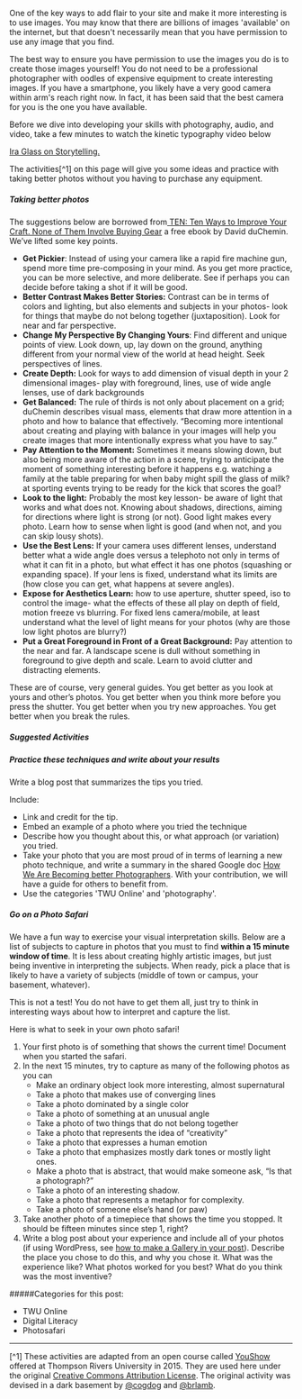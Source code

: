 One of the key ways to add flair to your site and make it more interesting is to use images. You may know that there are billions of images 'available' on the internet, but that doesn't necessarily mean that you have permission to use any image that you find.

The best way to ensure you have permission to use the images you do is to create those images yourself! You do not need to be a professional photographer with oodles of expensive equipment to create interesting images. If you have a smartphone, you likely have a very good camera within arm's reach right now. In fact, it has been said that the best camera for you is the one you have available.

Before we dive into developing your skills with photography, audio, and video, take a few minutes to watch the kinetic typography video below

[Ira Glass on Storytelling.](https://vimeo.com/24715531)

The activities[^1] on this page will give you some ideas and practice with taking better photos without you having to purchase any equipment.

##### Taking better photos

The suggestions below are borrowed from[ TEN: Ten Ways to Improve Your Craft. None of Them Involve Buying Gear](http://craftandvision.com/books/ten/) a free ebook by David duChemin. We’ve lifted some key points.

* **Get Pickier**: Instead of using your camera like a rapid fire machine gun, spend more time pre-composing in your mind. As you get more practice, you can be more selective, and more deliberate. See if perhaps you can decide before taking a shot if it will be good.
* **Better Contrast Makes Better Stories:** Contrast can be in terms of colors and lighting, but also elements and subjects in your photos- look for things that maybe do not belong together \(juxtaposition\). Look for near and far perspective.
* **Change My Perspective By Changing Yours**: Find different and unique points of view. Look down, up, lay down on the ground, anything different from your normal view of the world at head height. Seek perspectives of lines.
* **Create Depth:** Look for ways to add dimension of visual depth in your 2 dimensional images- play with foreground, lines, use of wide angle lenses, use of dark backgrounds
* **Get Balanced:** The rule of thirds is not only about placement on a grid; duChemin describes visual mass, elements that draw more attention in a photo and how to balance that effectively. “Becoming more intentional about creating and playing with balance in your images will help you create images that more intentionally express what you have to say.”
* **Pay Attention to the Moment:** Sometimes it means slowing down, but also being more aware of the action in a scene, trying to anticipate the moment of something interesting before it happens e.g. watching a family at the table preparing for when baby might spill the glass of milk? at sporting events trying to be ready for the kick that scores the goal?
* **Look to the light:** Probably the most key lesson- be aware of light that works and what does not. Knowing about shadows, directions, aiming for directions where light is strong \(or not\). Good light makes every photo. Learn how to sense when light is good \(and when not, and you can skip lousy shots\).
* **Use the Best Lens:** If your camera uses different lenses, understand better what a wide angle does versus a telephoto not only in terms of what it can fit in a photo, but what effect it has one photos \(squashing or expanding space\). If your lens is fixed, understand what its limits are \(how close you can get, what happens at severe angles\).
* **Expose for Aesthetics Learn:** how to use aperture, shutter speed, iso to control the image- what the effects of these all play on depth of field, motion freeze vs blurring. For fixed lens camera/mobile, at least understand what the level of light means for your photos \(why are those low light photos are blurry?\)
* **Put a Great Foreground in Front of a Great Background:** Pay attention to the near and far. A landscape scene is dull without something in foreground to give depth and scale. Learn to avoid clutter and distracting elements.

These are of course, very general guides. You get better as you look at yours and other’s photos. You get better when you think more before you press the shutter. You get better when you try new approaches. You get better when you break the rules.

##### Suggested Activities

##### Practice these techniques and write about your results

Write a blog post that summarizes the tips you tried.

Include:

* Link and credit for the tip.
* Embed an example of a photo where you tried the technique
* Describe how you thought about this, or what approach \(or variation\) you tried.
* Take your photo that you are most proud of in terms of learning a new photo technique, and write a summary in the shared Google doc [How We Are Becoming better Photographers](https://docs.google.com/document/d/15z7L194rakK4jbgshTDNkRm5FmBDGCaZDfXbVQxywTE/edit?usp=sharing). With your contribution, we will have a guide for others to benefit from.
* Use the categories 'TWU Online' and 'photography'.

##### Go on a Photo Safari

We have a fun way to exercise your visual interpretation skills. Below are a list of subjects to capture in photos that you must to find **within a 15 minute window of time**. It is less about creating highly artistic images, but just being inventive in interpreting the subjects. When ready, pick a place that is likely to have a variety of subjects \(middle of town or campus, your basement, whatever\).

This is not a test! You do not have to get them all, just try to think in interesting ways about how to interpret and capture the list.

Here is what to seek in your own photo safari!

1. Your first photo is of something that shows the current time! Document when you started the safari.
2. In the next 15 minutes, try to capture as many of the following photos as you can
   * Make an ordinary object look more interesting, almost supernatural
   * Take a photo that makes use of converging lines
   * Take a photo dominated by a single color
   * Take a photo of something at an unusual angle
   * Take a photo of two things that do not belong together
   * Take a photo that represents the idea of “creativity”
   * Take a photo that expresses a human emotion
   * Take a photo that emphasizes mostly dark tones or mostly light ones.
   * Make a photo that is abstract, that would make someone ask, “Is that a photograph?”
   * Take a photo of an interesting shadow.
   * Take a photo that represents a metaphor for complexity.
   * Take a photo of someone else’s hand \(or paw\)
3. Take another photo of a timepiece that shows the time you stopped. It should be fifteen minutes since step 1, right?
4. Write a blog post about your experience and include all of your photos \(if using WordPress, see
   [how to make a Gallery in your post](http://codex.wordpress.org/The_WordPress_Gallery)\). Describe the place you chose to do this, and why you chose it. What was the experience like? What photos worked for you best? What do you think was the most inventive?

#####Categories for this post:

* TWU Online
* Digital Literacy
* Photosafari

---

[^1] These activities are adapted from an open course called [YouShow](http://youshow.trubox.ca/about/schedule/unit-2/) offered at Thompson Rivers University in 2015. They are used here under the original [Creative Commons Attribution License](http://creativecommons.org/licenses/by/4.0/). The original activity was devised in a dark basement by [@cogdog](https://twitter.com/cogdog) and [@brlamb](https://twitter.com/brlamb).

